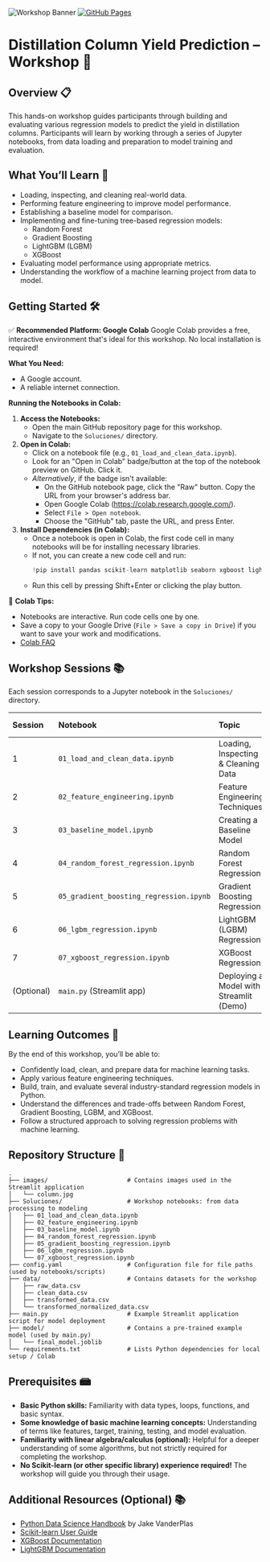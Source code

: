 ![Workshop Banner](https://res.cloudinary.com/dtradpei6/image/upload/data_bfnxm8.jpg)
[![GitHub Pages](https://img.shields.io/badge/View%20Site-GitHub%20Pages-blue?logo=github)](https://santiago2588.github.io/distillation_column_training/)

# Distillation Column Yield Prediction – Workshop 🧪

## Overview 📋
This hands-on workshop guides participants through building and evaluating various regression models to predict the yield in distillation columns. Participants will learn by working through a series of Jupyter notebooks, from data loading and preparation to model training and evaluation.

## What You’ll Learn 🧠
*   Loading, inspecting, and cleaning real-world data.
*   Performing feature engineering to improve model performance.
*   Establishing a baseline model for comparison.
*   Implementing and fine-tuning tree-based regression models:
    *   Random Forest
    *   Gradient Boosting
    *   LightGBM (LGBM)
    *   XGBoost
*   Evaluating model performance using appropriate metrics.
*   Understanding the workflow of a machine learning project from data to model.

## Getting Started 🛠️
✅ **Recommended Platform: Google Colab**
Google Colab provides a free, interactive environment that's ideal for this workshop. No local installation is required!

**What You Need:**
*   A Google account.
*   A reliable internet connection.

**Running the Notebooks in Colab:**
1.  **Access the Notebooks:**
    *   Open the main GitHub repository page for this workshop.
    *   Navigate to the `Soluciones/` directory.
2.  **Open in Colab:**
    *   Click on a notebook file (e.g., `01_load_and_clean_data.ipynb`).
    *   Look for an "Open in Colab" badge/button at the top of the notebook preview on GitHub. Click it.
    *   *Alternatively*, if the badge isn't available:
        *   On the GitHub notebook page, click the "Raw" button. Copy the URL from your browser's address bar.
        *   Open Google Colab (<https://colab.research.google.com/>).
        *   Select `File > Open notebook`.
        *   Choose the "GitHub" tab, paste the URL, and press Enter.
3.  **Install Dependencies (in Colab):**
    *   Once a notebook is open in Colab, the first code cell in many notebooks will be for installing necessary libraries.
    *   If not, you can create a new code cell and run:
        ```python
        !pip install pandas scikit-learn matplotlib seaborn xgboost lightgbm
        ```
    *   Run this cell by pressing Shift+Enter or clicking the play button.

📘 **Colab Tips:**
*   Notebooks are interactive. Run code cells one by one.
*   Save a copy to your Google Drive (`File > Save a copy in Drive`) if you want to save your work and modifications.
*   [Colab FAQ](https://research.google.com/colaboratory/faq.html)

## Workshop Sessions 📚
Each session corresponds to a Jupyter notebook in the `Soluciones/` directory.

| Session | Notebook                                 | Topic                                      | Estimated Duration |
| :------ | :--------------------------------------- | :----------------------------------------- | :----------------- |
| 1       | `01_load_and_clean_data.ipynb`           | Loading, Inspecting & Cleaning Data        | ~1-1.5 hr          |
| 2       | `02_feature_engineering.ipynb`         | Feature Engineering Techniques             | ~1-1.5 hr          |
| 3       | `03_baseline_model.ipynb`                | Creating a Baseline Model                  | ~1 hr              |
| 4       | `04_random_forest_regression.ipynb`      | Random Forest Regression                   | ~1-1.5 hr          |
| 5       | `05_gradient_boosting_regression.ipynb`  | Gradient Boosting Regression             | ~1-1.5 hr          |
| 6       | `06_lgbm_regression.ipynb`               | LightGBM (LGBM) Regression               | ~1-1.5 hr          |
| 7       | `07_xgboost_regression.ipynb`            | XGBoost Regression                         | ~1-1.5 hr          |
| (Optional)| `main.py` (Streamlit app)            | Deploying a Model with Streamlit (Demo)    | ~0.5-1 hr          |

## Learning Outcomes 🎯
By the end of this workshop, you’ll be able to:
*   Confidently load, clean, and prepare data for machine learning tasks.
*   Apply various feature engineering techniques.
*   Build, train, and evaluate several industry-standard regression models in Python.
*   Understand the differences and trade-offs between Random Forest, Gradient Boosting, LGBM, and XGBoost.
*   Follow a structured approach to solving regression problems with machine learning.

## Repository Structure 📁
```
.
├── images/                      # Contains images used in the Streamlit application
│   └── column.jpg
├── Soluciones/                  # Workshop notebooks: from data processing to modeling
│   ├── 01_load_and_clean_data.ipynb
│   ├── 02_feature_engineering.ipynb
│   ├── 03_baseline_model.ipynb
│   ├── 04_random_forest_regression.ipynb
│   ├── 05_gradient_boosting_regression.ipynb
│   ├── 06_lgbm_regression.ipynb
│   └── 07_xgboost_regression.ipynb
├── config.yaml                  # Configuration file for file paths (used by notebooks/scripts)
├── data/                        # Contains datasets for the workshop
│   ├── raw_data.csv
│   ├── clean_data.csv
│   ├── transformed_data.csv
│   └── transformed_normalized_data.csv
├── main.py                      # Example Streamlit application script for model deployment
├── model/                       # Contains a pre-trained example model (used by main.py)
│   └── final_model.joblib
└── requirements.txt             # Lists Python dependencies for local setup / Colab
```

## Prerequisites 📾
*   **Basic Python skills:** Familiarity with data types, loops, functions, and basic syntax.
*   **Some knowledge of basic machine learning concepts:** Understanding of terms like features, target, training, testing, and model evaluation.
*   **Familiarity with linear algebra/calculus (optional):** Helpful for a deeper understanding of some algorithms, but not strictly required for completing the workshop.
*   **No Scikit-learn (or other specific library) experience required!** The workshop will guide you through their usage.

## Additional Resources (Optional) 📚
*   [Python Data Science Handbook](https://jakevdp.github.io/PythonDataScienceHandbook/) by Jake VanderPlas
*   [Scikit-learn User Guide](https://scikit-learn.org/stable/user_guide.html)
*   [XGBoost Documentation](https://xgboost.readthedocs.io/en/stable/)
*   [LightGBM Documentation](https://lightgbm.readthedocs.io/en/stable/)
